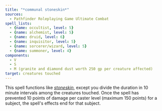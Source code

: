 ```yaml
---
title: "*communal stoneskin*"
sources:
  - Pathfinder Roleplaying Game Ultimate Combat
spell_lists:
  - {name: occultist, level: 5}
  - {name: alchemist, level: 5}
  - {name: druid, level: 6}
  - {name: inquisitor, level: 5}
  - {name: sorcerer/wizard, level: 5}
  - {name: summoner, level: 4}
components:
  - V
  - S
  - M (granite and diamond dust worth 250 gp per creature affected)
target: creatures touched
---
```


This spell functions like [*stoneskin*](/spells/stoneskin/), except you divide the duration in 10 minute intervals among the creatures touched. Once the spell has prevented 10 points of damage per caster level (maximum 150 points) for a subject, the spell's effects end for that subject.

